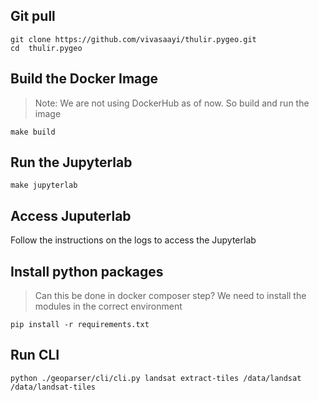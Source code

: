 ## Git pull

```
git clone https://github.com/vivasaayi/thulir.pygeo.git
cd  thulir.pygeo
```


## Build the Docker Image
> Note: We are not using DockerHub as of now. So build and run the image

```shell
make build
```

## Run the Jupyterlab

```shell
make jupyterlab 
```

## Access Juputerlab

Follow the instructions on the logs to access the Jupyterlab

## Install python packages

> Can this be done in docker composer step? We need to install the modules in the correct environment

```shell
pip install -r requirements.txt
```

## Run CLI

```shell
python ./geoparser/cli/cli.py landsat extract-tiles /data/landsat /data/landsat-tiles
```